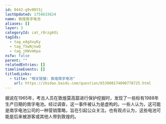```yaml
---
id: 0442-g9v08t5j
lastUpdated: 1754633624
name: 敦煌南孚电池
aliases: []
layer: 3
categoryId: cat_r0rzgkOi
tagIds:
  - tag_eAgXxyKy
  - tag_fSwNjnwQ
  - tag_jKWvm6pa
nsfw: false
parent: ""
relatedEntries: []
timelineEvents: []
titledLinks:
  - title: "相关链接: 敦煌南孚电池"
    url: https://zhidao.baidu.com/question/653900174090778725.html
---
```


据说在1965年，考古人员在敦煌莫高窟进行保护挖掘时，发现了一些标有1988年生产日期的南孚电池。经过调查，这一事件被认为是虚构的。一些人认为，这可能是南孚电池公司的一种营销策略，旨在引起公众关注。也有观点认为，这些电池可能是后来被游客或其他人带到敦煌的。